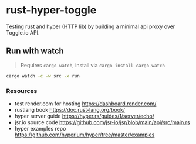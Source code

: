 # rust-hyper-toggle

Testing rust and hyper (HTTP lib) by building a minimal api proxy over Toggle.io API.

## Run with watch

> Requires `cargo-watch`, install via `cargo install cargo-watch`

```sh
cargo watch -c -w src -x run
```

### Resources

- test render.com for hosting <https://dashboard.render.com/>
- rustlang book <https://doc.rust-lang.org/book/>
- hyper server guide <https://hyper.rs/guides/1/server/echo/>
- jsr.io source code <https://github.com/jsr-io/jsr/blob/main/api/src/main.rs>
- hyper examples repo <https://github.com/hyperium/hyper/tree/master/examples>

